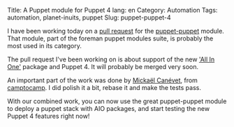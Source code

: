 Title: A Puppet module for Puppet 4
lang: en
Category: Automation
Tags: automation, planet-inuits, puppet
Slug: puppet-puppet-4

I have been working today on a [pull request][pr1] for the [puppet-puppet][repo]
module. That module, part of the foreman puppet modules suite, is probably the
most used in its category.

The pull request I've been working on is about support of the new ['All In One'][aio]
package and Puppet 4. It will probably be merged very soon.

An important part of the work was done by [Mickaël Canévet][mca], from [camptocamp][c2c].
I did polish it a bit, rebase it and make the tests pass.

With our combined work, you can now use the great puppet-puppet module to deploy
a puppet stack with AIO packages, and start testing the new Puppet 4 features right now!


[pr1]: https://github.com/theforeman/puppet-puppet/pull/290
[repo]: https://github.com/theforeman/puppet-puppet/
[aio]: https://puppetlabs.com/blog/say-hello-open-source-puppet-4
[mca]: https://github.com/mcanevet
[c2c]: http://camptocamp.com
